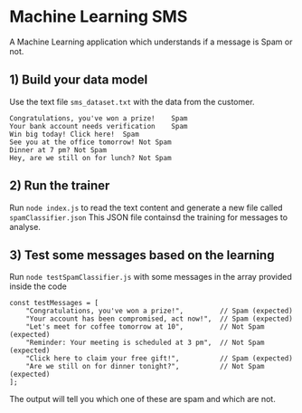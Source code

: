 # Machine Learning SMS
A Machine Learning application which understands if a message is Spam or not.

## 1) Build your data model
Use the text file ```sms_dataset.txt``` with the data from the customer.
```
Congratulations, you've won a prize!	Spam
Your bank account needs verification	Spam
Win big today! Click here!	Spam
See you at the office tomorrow!	Not Spam
Dinner at 7 pm?	Not Spam
Hey, are we still on for lunch?	Not Spam
```

## 2) Run the trainer
Run ```node index.js``` to read the text content and generate a new file called ```spamClassifier.json```
This JSON file containsd the training for messages to analyse.

## 3) Test some messages based on the learning
Run ```node testSpamClassifier.js``` with some messages in the array provided inside the code
```
const testMessages = [
    "Congratulations, you've won a prize!",         // Spam (expected)
    "Your account has been compromised, act now!",  // Spam (expected)
    "Let's meet for coffee tomorrow at 10",         // Not Spam (expected)
    "Reminder: Your meeting is scheduled at 3 pm",  // Not Spam (expected)
    "Click here to claim your free gift!",          // Spam (expected)
    "Are we still on for dinner tonight?",          // Not Spam (expected)
];
```
The output will tell you which one of these are spam and which are not.

